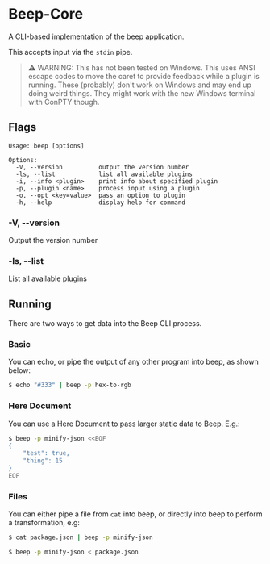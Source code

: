 # Beep-Core

A CLI-based implementation of the beep application.

This accepts input via the `stdin` pipe.

> ⚠️ WARNING: This has not been tested on Windows.
> This uses ANSI escape codes to move the caret to provide feedback while a plugin is running. These (probably) don't work on Windows and may end up doing weird things. They might work with the new Windows terminal with ConPTY though.

## Flags

```
Usage: beep [options]

Options:
  -V, --version          output the version number
  -ls, --list            list all available plugins
  -i, --info <plugin>    print info about specified plugin
  -p, --plugin <name>    process input using a plugin
  -o, --opt <key=value>  pass an option to plugin
  -h, --help             display help for command
```

### -V, --version

Output the version number

### -ls, --list

List all available plugins

## Running

There are two ways to get data into the Beep CLI process.

### Basic

You can echo, or pipe the output of any other program into beep, as shown below:

```bash
$ echo "#333" | beep -p hex-to-rgb
```

### Here Document

You can use a Here Document to pass larger static data to Beep. E.g.:

```bash
$ beep -p minify-json <<EOF
{
    "test": true,
    "thing": 15
}
EOF
```

### Files

You can either pipe a file from `cat` into beep, or directly into beep to perform a transformation, e.g:

```bash
$ cat package.json | beep -p minify-json
```

```bash
$ beep -p minify-json < package.json
```



